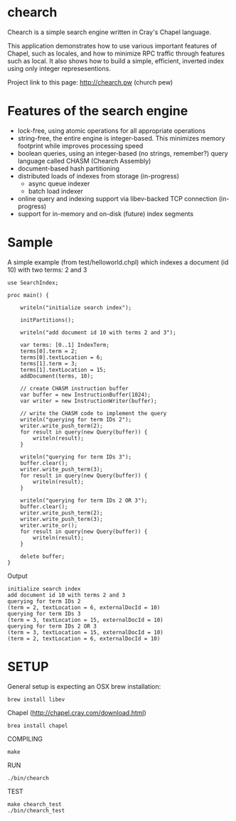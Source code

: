 # chearch

Chearch is a simple search engine written in Cray's Chapel language.

This application demonstrates how to use various important features of Chapel,
such as locales, and how to minimize RPC traffic through features such as local. 
It also shows how to build a simple, efficient, inverted index using only integer represesentions.

Project link to this page: http://chearch.pw (church pew)

Features of the search engine
=============================

* lock-free, using atomic operations for all appropriate operations
* string-free, the entire engine is integer-based.  This minimizes memory footprint while improves processing speed
* boolean queries, using an integer-based (no strings, remember?) query language called CHASM (Chearch Assembly)
* document-based hash partitioning
* distributed loads of indexes from storage (in-progress)
	* async queue indexer
	* batch load indexer
* online query and indexing support via libev-backed TCP connection (in-progress)
* support for in-memory and on-disk (future) index segments

Sample
============

A simple example (from test/helloworld.chpl) which indexes a document (id 10) with two terms: 2 and 3

    use SearchIndex;

    proc main() {

        writeln("initialize search index");

        initPartitions();

        writeln("add document id 10 with terms 2 and 3");

        var terms: [0..1] IndexTerm;
        terms[0].term = 2;
        terms[0].textLocation = 6;
        terms[1].term = 3;
        terms[1].textLocation = 15;
        addDocument(terms, 10);

        // create CHASM instruction buffer
        var buffer = new InstructionBuffer(1024);
        var writer = new InstructionWriter(buffer);

        // write the CHASM code to implement the query
        writeln("querying for term IDs 2");
        writer.write_push_term(2);
        for result in query(new Query(buffer)) {
            writeln(result);
        }

        writeln("querying for term IDs 3");
        buffer.clear();
        writer.write_push_term(3);
        for result in query(new Query(buffer)) {
            writeln(result);
        }

        writeln("querying for term IDs 2 OR 3");
        buffer.clear();
        writer.write_push_term(2);
        writer.write_push_term(3);
        writer.write_or();
        for result in query(new Query(buffer)) {
            writeln(result);
        }

        delete buffer;
    }

Output

    initialize search index
    add document id 10 with terms 2 and 3
    querying for term IDs 2
    (term = 2, textLocation = 6, externalDocId = 10)
    querying for term IDs 3
    (term = 3, textLocation = 15, externalDocId = 10)
    querying for term IDs 2 OR 3
    (term = 3, textLocation = 15, externalDocId = 10)
    (term = 2, textLocation = 6, externalDocId = 10)


SETUP
=====

General setup is expecting an OSX brew installation:

    brew install libev
    
Chapel (http://chapel.cray.com/download.html)

	brea install chapel

COMPILING

    make

RUN

    ./bin/chearch

TEST

    make chearch_test
    ./bin/chearch_test
